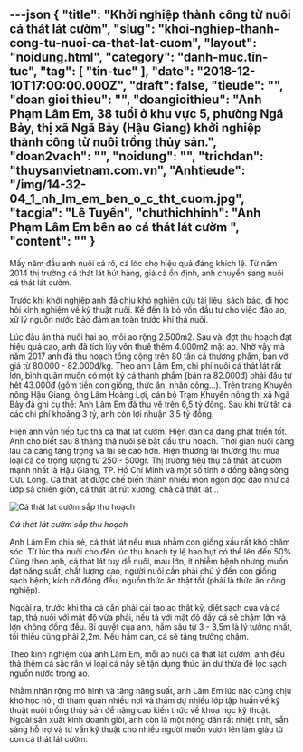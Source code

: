 ---json
{
    "title": "Khởi nghiệp thành công từ nuôi cá thát lát cườm",
    "slug": "khoi-nghiep-thanh-cong-tu-nuoi-ca-that-lat-cuom",
    "layout": "noidung.html",
    "category": "danh-muc.tin-tuc",
    "tag": [
        "tin-tuc"
    ],
    "date": "2018-12-10T17:00:00.000Z",
    "draft": false,
    "tieude": "",
    "doan gioi thieu": "",
    "doangioithieu": "Anh Phạm Lâm Em, 38 tuổi ở khu vực 5, phường Ngã Bảy, thị xã Ngã Bảy (Hậu Giang) khởi nghiệp thành công từ nuôi trồng thủy sản.",
    "doan2vach": "",
    "noidung": "",
    "trichdan": "thuysanvietnam.com.vn",
    "Anhtieude": "/img/14-32-04_1_nh_lm_em_ben_o_c_tht_cuom.jpg",
    "tacgia": "Lê Tuyến",
    "chuthichhinh": "Anh Phạm Lâm Em bên ao cá thát lát cườm ",
    "__content__": ""
}
---
<p>Mấy năm đầu anh nu&ocirc;i c&aacute; r&ocirc;, c&aacute; l&oacute;c cho hiệu quả đ&aacute;ng kh&iacute;ch lệ. Từ&nbsp;năm 2014&nbsp;thị trường c&aacute; th&aacute;t l&aacute;t h&uacute;t h&agrave;ng, gi&aacute; cả ổn định, anh chuyển sang nu&ocirc;i c&aacute; th&aacute;t l&aacute;t cườm.</p>

<p>Trước khi khởi nghiệp anh đ&atilde; chịu kh&oacute; nghi&ecirc;n cứu t&agrave;i liệu, s&aacute;ch b&aacute;o, đi học hỏi kinh nghiệm về kỹ thuật nu&ocirc;i. Kế đến l&agrave; bỏ vốn đầu tư cho việc đ&agrave;o ao, xử l&yacute; nguồn nước bảo đảm an to&agrave;n trước khi thả nu&ocirc;i.</p>

<p>L&uacute;c đầu ăn thả nu&ocirc;i hai ao, mỗi ao rộng 2.500m2. Sau v&agrave;i đợt thu hoạch đạt hiệu quả cao, anh đ&atilde; t&iacute;ch lũy vốn thu&ecirc; th&ecirc;m 4.000m2 mặt ao. Nhờ vậy m&agrave; năm 2017 anh đ&atilde; thu hoạch tổng cộng tr&ecirc;n 80 tấn c&aacute; thương phẩm, b&aacute;n với gi&aacute; từ 80.000 - 82.000đ/kg. Theo anh L&acirc;m Em, chi ph&iacute; nu&ocirc;i c&aacute; th&aacute;t l&aacute;t rất lớn, b&igrave;nh qu&acirc;n muốn c&oacute; một k&yacute; c&aacute; th&agrave;nh phẩm (b&aacute;n ra 82.000đ) phải đầu tư hết 43.000đ (gồm tiền con giống, thức ăn, nh&acirc;n c&ocirc;ng&hellip;). Tr&ecirc;n trang Khuyến n&ocirc;ng Hậu Giang, &ocirc;ng L&acirc;m Ho&agrave;ng Lợi, c&aacute;n bộ Trạm Khuyến n&ocirc;ng thị x&atilde; Ng&atilde; Bảy đ&atilde; ghi cụ thể: Anh L&acirc;m Em đ&atilde; thu về tr&ecirc;n 6,5 tỷ đồng. Sau khi trừ tất cả c&aacute;c chi ph&iacute; khoảng 3 tỷ, anh c&ograve;n lợi nhuận 3,5 tỷ đồng.</p>

<p>Hiện anh vẫn tiếp tục thả c&aacute; th&aacute;t l&aacute;t cườm. Hiện đ&agrave;n c&aacute; đang ph&aacute;t triển tốt. Anh cho biết sau 8 th&aacute;ng thả nu&ocirc;i sẽ bắt đầu thu hoạch. Thời gian nu&ocirc;i c&agrave;ng l&acirc;u c&aacute; c&agrave;ng tăng trọng v&agrave; l&atilde;i sẽ cao hơn. Hiện thương l&aacute;i thường thu mua loại c&aacute; c&oacute; trọng lượng từ 250 - 500gr. Thị trường ti&ecirc;u thụ c&aacute; th&aacute;t l&aacute;t cườm mạnh nhất l&agrave; Hậu Giang, TP. Hồ Ch&iacute; Minh v&agrave; một số tỉnh ở đồng bằng s&ocirc;ng Cửu Long. C&aacute; th&aacute;t l&aacute;t được chế biến th&agrave;nh nhiều m&oacute;n ngon độc đ&aacute;o như c&aacute; ướp sả chi&ecirc;n gi&ograve;n, c&aacute; th&aacute;t l&aacute;t r&uacute;t xương, chả c&aacute; th&aacute;t l&aacute;t&hellip;</p>

<p><img alt="Cá thát lát cườm sắp thu hoạch" src="https://image.nongnghiep.vn/upload/2018/12/7/14-32-04_2_c_tht_lt_cuom_sp_thu_hoch.jpg" title="Cá thát lát cườm sắp thu hoạch" /></p>

<p><em>C&aacute; th&aacute;t l&aacute;t cườm sắp thu hoạch&nbsp;</em></p>

<p>Anh L&acirc;m Em chia sẻ, c&aacute; th&aacute;t l&aacute;t nếu mua nhằm con giống xấu rất kh&oacute; chăm s&oacute;c. Từ l&uacute;c thả nu&ocirc;i cho đến l&uacute;c thu hoạch tỷ lệ hao hụt c&oacute; thể l&ecirc;n đến 50%. Cũng theo anh, c&aacute; th&aacute;t l&aacute;t tuy dễ nu&ocirc;i, mau lớn, &iacute;t nhiễm bệnh nhưng muốn đạt năng suất, chất lượng cao, người nu&ocirc;i cần phải ch&uacute; &yacute; đến con giống sạch bệnh, k&iacute;ch cỡ đồng đều, nguồn thức ăn thật tốt (phải l&agrave; thức ăn c&ocirc;ng nghiệp).</p>

<p>Ngo&agrave;i ra, trước khi thả c&aacute; cần phải cải tạo ao thật kỹ, diệt sạch cua v&agrave; c&aacute; tạp, thả nu&ocirc;i với mật độ vừa phải, nếu tả với mật độ dầy c&aacute; sẽ chậm lớn v&agrave; lớn kh&ocirc;ng đồng đều. B&iacute; quyết của anh, hầm s&acirc;u từ 3 - 3,5m l&agrave; l&yacute; tưởng nhất, tối thiểu cũng phải 2,2m. Nếu hầm cạn, c&aacute; sẽ tăng trưởng chậm.</p>

<p>Theo kinh nghiệm của anh L&acirc;m Em, mỗi ao nu&ocirc;i c&aacute; th&aacute;t l&aacute;t cườm, anh đều thả th&ecirc;m c&aacute; sặc rằn v&igrave; loại c&aacute; nầy sẽ tận dụng thức ăn dư thừa để lọc sạch nguồn nước trong ao.</p>

<p>Nhằm nh&acirc;n rộng m&ocirc; h&igrave;nh v&agrave; tăng năng suất, anh L&acirc;m Em l&uacute;c n&agrave;o cũng chịu kh&oacute; học hỏi, đi tham quan nhiều nơi v&agrave; tham dự nhiều lớp tập huấn về kỹ thuật nu&ocirc;i trồng thủy sản để n&acirc;ng cao kiến thức về khoa học kỹ thuật. Ngo&agrave;i sản xuất kinh doanh giỏi, anh c&ograve;n l&agrave; một n&ocirc;ng d&acirc;n rất nhiệt t&igrave;nh, sẵn s&agrave;ng hỗ trợ v&agrave; tư vấn kỹ thuật cho nhiều người muốn vươn l&ecirc;n l&agrave;m gi&agrave;u từ con c&aacute; th&aacute;t l&aacute;t cườm.</p>

